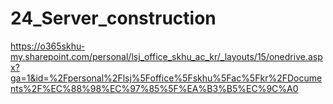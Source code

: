 # 24_Server_construction

https://o365skhu-my.sharepoint.com/personal/lsj_office_skhu_ac_kr/_layouts/15/onedrive.aspx?ga=1&id=%2Fpersonal%2Flsj%5Foffice%5Fskhu%5Fac%5Fkr%2FDocuments%2F%EC%88%98%EC%97%85%5F%EA%B3%B5%EC%9C%A0 
